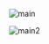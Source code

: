 
![main](https://github.com/fatmanurazbas/diabet-project/assets/75219592/f0673129-0d7b-4a3d-ac59-322ce04bfb07)


![main2](https://github.com/fatmanurazbas/diabet-project/assets/75219592/5bda3423-47c7-4fb7-bbba-e7340f52fc0b)
